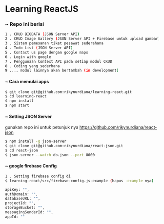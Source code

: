 # Learning ReactJS

### ~ Repo ini berisi
```sh
1 . CRUD BIODATA (JSON Server API)
2 . CRUD Image Gallery (JSON Server API + Firebase untuk upload gambar)
3 . Sistem pemesanan tiket pesawat sederahana
4 . Todo List (JSON Server API)
5 . Contact us page dengan google maps
6 . Login with google
7 . Penggunaan Context API pada setiap modul CRUD
8 . Coding yang sederhana
9 .... modul lainnya akan bertambah (in development)
```

#### ~ Cara memulai apps
```sh
$ git clone git@github.com:rikynurdiana/learning-react.git
$ cd learning-react
$ npm install
$ npm start
```

#### ~ Setting JSON Server
gunakan repo ini untuk petunjuk nya https://github.com/rikynurdiana/react-json
```sh
$ npm install -g json-server
$ git clone git@github.com:rikynurdiana/react-json.git
$ cd react-json
$ json-server --watch db.json --port 8000
```

#### ~ google firebase Config 
```sh
1 . Setting firebase config di 
$ learning-react/src/firebase-config.js-example (hapus -example nya)

apiKey: "",
authDomain: "",
databaseURL: "",
projectId: "",
storageBucket: "",
messagingSenderId: "",
appId: ""
```

